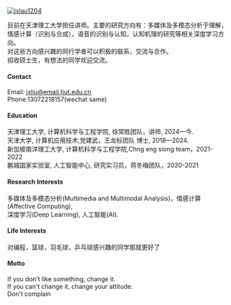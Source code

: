 

[![jxlau1204](https://img.shields.io/badge/senli1073-github-blue?logo=github)](https://github.com/jxlau1204)

目前在天津理工大学担任讲师。主要的研究方向有：多媒体及多模态分析于理解，情感计算（识别与合成），语音的识别与认知，认知机理的研究等相关深度学习方向。\
对这些方向感兴趣的同行学者可以积极的联系，交流与合作。\
招收硕士生，有想法的同学欢迎交流。

#### Contact

Email: jxliu@email.tjut.edu.cn\
Phone:13072218157(wechat same)

#### Education
天津理工大学, 计算机科学与工程学院, 徐常胜团队，讲师, 2024—今.\
天津大学, 计算机应用技术,党建武，王龙标团队 博士, 2018—2024.\
新加坡南洋理工大学, 计算机科学与工程学院,Chng eng siong team，2021-2022\
鹏城国家实验室, 人工智能中心, 研究实习员，蒋冬梅团队，2020-2021

#### Research Interests
多媒体及多模态分析(Multimedia and Multimodal Analysis)，情感计算(Affective Computing), \
深度学习(Deep Learning), 人工智能(AI). 

#### Life Interests
对编程，篮球，羽毛球，乒乓球感兴趣的同学那就更好了

#### Motto
If you don't like something, change it. \
If you can't change it, change your attitude.\
Don't complain



